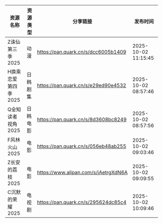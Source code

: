 | 资源名称         | 资源类型 | 分享链接                                 | 发布时间                |
| ------------ | ---- | ------------------------------------ | ------------------- |
| Z诛仙第三季2025   | 动漫   | https://pan.quark.cn/s/dcc6005b1409  | 2025-10-02 11:15:45 |
| H换乘恋爱第四季2025 | 日韩剧集 | https://pan.quark.cn/s/e29ed90e4532  | 2025-10-02 08:57:46 |
| Q全知读者视角2025  | 日韩电影 | https://pan.quark.cn/s/8d3608bc8249  | 2025-10-02 08:57:56 |
| F风林火山2025    | 电影   | https://pan.quark.cn/s/056eb48ab255  | 2025-10-02 09:03:46 |
| Z长安的荔枝2025   | 电影   | https://www.alipan.com/s/jAetrgXdN6A | 2025-10-02 09:09:55 |
| C沉默的荣耀2025   | 电视剧  | https://pan.quark.cn/s/295624dc85c4  | 2025-10-02 10:09:46 |
